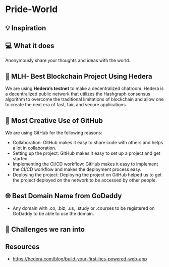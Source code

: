# Pride-World

## 💡 Inspiration

## 💻 What it does
Anonymously share your thoughts and ideas with the world.

## 🔐 MLH- Best Blockchain Project Using Hedera

We are using **Hedera’s testnet** to make a decentralized chatroom. Hedera is a decentralized public network that utilizes the Hashgraph consensus algorithm to overcome the traditional limitations of blockchain and allow one to create the next era of fast, fair, and secure applications.

## 🤼 Most Creative Use of GitHub

We are using GitHub for the following reasons:

- Collaboration: GitHub makes it easy to share code with others and helps a lot in collaboration.
- Setting up the project: GitHub makes it easy to set up a project and get started.
- Implementing the CI/CD workflow: GitHub makes it easy to implement the CI/CD workflow and makes the deployment process easy.
- Deploying the project: Deploying the project on GitHub helped us to get the project deployed on the network to be accessed by other people.

## 🌐 Best Domain Name from GoDaddy

- Any domain with .co, .biz, .us, .study or .courses to be registered on GoDaddy to be able to use the domain.

## 🧠 Challenges we ran into

## Resources

- https://hedera.com/blog/build-your-first-hcs-powered-web-app
